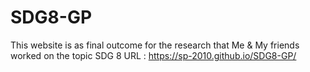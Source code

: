 # SDG8-GP
This website is as final outcome for the research that Me & My friends worked on the topic SDG 8
URL : https://sp-2010.github.io/SDG8-GP/
